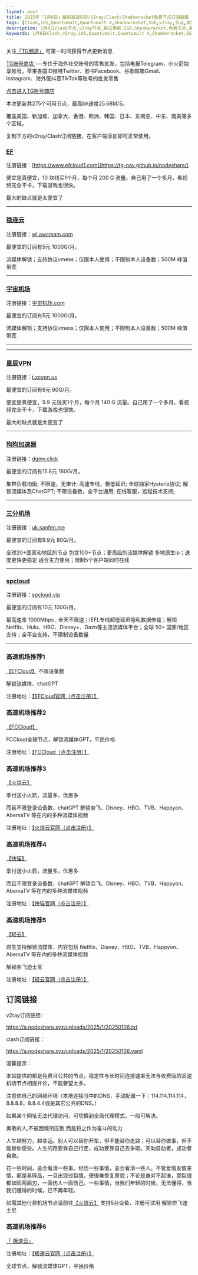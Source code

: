 ```yaml
---
layout: post
title: 2025年「1月6日」最新高速SSR/V2ray/Clash/Shadowrocket免费节点订阅链接
tags: [Clash,iOS,Quantumult,Quantumult X,Shadowrocket,SSR,v2ray,节点,苹果,小火箭,订阅链,高速免费节点,V2ray,clash,ss,ssr,trojan,vmess,免费节点,翻墙必备,免费节点,科学上网]
description: 1月6日clash节点,v2ray节点,每日更新,SSR,Shadowrocket,免费节点,高速机场推荐
keywords: 1月6日Clash,v2ray,iOS,Quantumult,Quantumult X,Shadowrocket,SSR,节点,苹果,小火箭,订阅链接,高速免费节点,V2ray,clash,ss,ssr,trojan,vmess,翻墙必备,免费节点,科学上网, 
---
```

关注[「TG频道」](https://t.me/+Nz3-ybO4nwMzMDU1) 可第一时间获得节点更新消息


 [TG账号商店 ](https://shop.nodeshare.xyz/) ---专住于海外社交账号的零售批发，包括电报Telegram，小火箭独享账号，苹果各国ID推特Twitter、脸书Facebook、谷歌邮箱Gmail、Instagram、海外版抖音TikTok等账号的批发零售

[点击进入TG账号商店 ](https://shop.nodeshare.xyz/)


本次更新共275个可用节点，最高bh速度25.68M/S。

覆盖美国、新加坡、加拿大、香港、欧洲、韩国、日本、东南亚、中东、南美等多个区域。

复制下方的v2ray/Clash订阅链接，在客户端添加即可正常使用。

### [EF](https://tg-nav.github.io/nodeshare/)

注册链接：[https://www.efcloud1.com](https://tg-nav.github.io/nodeshare/)


便宜是真便宜，10 块钱买1个月，每个月 200 G 流量。自己用了一个多月，看视频完全不卡，下载游戏也很快。

最大的缺点就是太便宜了

* * *
### [稳连云](https://xn--9kqq77hqun.com/#/register?code=tsTYVbC0)

注册链接：[wl.awcmam.com](https://xn--9kqq77hqun.com/#/register?code=tsTYVbC0)

最便宜的订阅有5元 1000G/月。

流媒体解锁；支持协议vmess；仅限本人使用；不限制本人设备数；500M 峰值带宽

* * *

### [宇宙机场](https://xn--mesx3htbz31e.com/#/register?code=Cy7u71Ul)

注册链接：[宇宙机场.com](https://xn--mesx3htbz31e.com/#/register?code=Cy7u71Ul)

最便宜的订阅有5元 1000G/月。

流媒体解锁；支持协议vmess；仅限本人使用；不限制本人设备数；500M 峰值带宽

* * *
* * *

### [星辰VPN](https://88cloud.dpdns.org/#/register?code=LSpR3sOK)

注册链接：[t.xcvpn.us](https://88cloud.dpdns.org/#/register?code=LSpR3sOK)

最便宜的订阅有6元 60G/月。

便宜是真便宜，9.9 元钱买1个月，每个月 140 G 流量。自己用了一个多月，看视频完全不卡，下载游戏也很快。

最大的缺点就是太便宜了

* * *

### [狗狗加速器](https://www.dginv.click/#/register?code=yi5aid0d)

注册链接：[dginv.click](https://www.dginv.click/#/register?code=yi5aid0d)

最便宜的订阅有15.8元 160G/月。

集群负载均衡; 不限速，无审计; 高速专线，极低延迟; 全球独家Hysteria协议; 解锁流媒体及ChatGPT; 不限设备数，全平台通用; 在线客服，远程技术支持;

* * *

### [三分机场](https://uk.sanfen.me/register?code=D3AphwEh)

注册链接：[uk.sanfen.me](https://uk.sanfen.me/register?code=D3AphwEh)

最便宜的订阅有9.9元 80G/月。

全球20+国家和地区的节点 包含100+节点；更高级的流媒体解锁 多地原生ip；速度更快更稳定 适合主力使用；限制5个客户端同时在线



* * *

### [spcloud](https://invite.spcloud.vip/#/register?code=vS77JVkP)

注册链接：[spcloud.vip](https://invite.spcloud.vip/#/register?code=vS77JVkP)


最便宜的订阅有10元 100G/月。

最高速率 1000Mbps , 全天不限速；IEFL专线超低延迟隐私数据传输；解锁Netfilx、Hulu、HBO、Disney+、Dazn等主流流媒体平台；全球 50+ 国家/地区支持；全平台支持，不限制设备数量

* * *

###  高速机场推荐1

[【EFCloud】](https://tg-nav.github.io/nodeshare/)
不限设备数

解锁流媒体、chatGPT

注册地址：[【EFCloud官网（点击注册）】](https://tg-nav.github.io/nodeshare/)

###  高速机场推荐2

[【FCCloud】](https://88cloud.dpdns.org/#/register?code=LSpR3sOK)

FCCloud全球节点，解锁流媒体GPT，平民价格

注册地址：[【FCCloud（点击注册）】](https://88cloud.dpdns.org/#/register?code=LSpR3sOK)

### 高速机场推荐3

[【火烧云】](https://cn1.huoshaoyun.pro/#/register?code=iYoHYy6g)

季付送小火箭，流量多，优惠多

而且不限登录设备数，chatGPT 解锁奈飞、Disney、HBO、TVB、Happyon、AbemaTV 等在内的多种流媒体视频

注册地址：[【火烧云官网（点击注册）】](https://cn1.huoshaoyun.pro/#/register?code=iYoHYy6g)

### 高速机场推荐4

[【快猫】](https://tg-nav.github.io/nodeshare/)

季付送小火箭，流量多，优惠多

而且不限登录设备数，chatGPT 解锁奈飞、Disney、HBO、TVB、Happyon、AbemaTV 等在内的多种流媒体视频

注册地址：[【快猫官网（点击注册）】](https://tg-nav.github.io/nodeshare/)

###  高速机场推荐5

 [【轻云】](https://qingyun.world/#/register?code=C5zOLvph)

原生支持解锁流媒体，内容包括 Netflix、Disney、HBO、TVB、Happyon、AbemaTV 等在内的多种流媒体视频

解锁奈飞迪士尼

注册地址：[【轻云官网（点击注册）】](https://qingyun.world/#/register?code=C5zOLvph)

##  订阅链接

v2ray订阅链接:

https://a.nodeshare.xyz/uploads/2025/1/20250106.txt

clash订阅链接：

https://a.nodeshare.xyz/uploads/2025/1/20250106.yaml

温馨提示：

本站提供的都是免费且公共的节点，稳定性与长时间连接速率无法与收费版的高速机场节点相提并论，不能奢望太多。

注意你自己的网络环境（本地连接当中的DNS，手动配置一下：114.114.114.114，8.8.8.8，8.8.4.4或是其它公共的DNS。）

如果某个网址无法代理访问，可切换到全局代理模式，一般可解决。

勇敢的人,不被困境所压倒,而是将之作为奋斗的动力

人生越努力，越幸运。别人可以替你开车，但不能替你走路；可以替你做事，但不能替你感受。人生的路要靠自己行走，成功要靠自己去争取。天助自助者，成功者自救。

花一些时间，总会看清一些事。经历一些事情，总会看清一些人。不管爱情友情亲情，都是易碎品，一旦出现过裂缝，便很难恢复原貌；不论是谁对不起谁，那裂缝都如同两面刃，一面伤人一面伤己。一些事情，当我们年轻的时候，无法懂得，当我们懂得的时候，已不再年轻。
 
如需其他付费机场节点请前往[【火烧云】](https://huoshaoyun.pro/#/register?code=iYoHYy6g)
支持5台设备，注册可试用
解锁奈飞迪士尼

###  高速机场推荐6

[「 极速云」](https://88cloud.dpdns.org/#/register?code=LSpR3sOK)

注册地址：[【极速云官网（点击注册）】](https://88cloud.dpdns.org/#/register?code=LSpR3sOK)

全球节点，解锁流媒体GPT，平民价格

